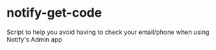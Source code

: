 # notify-get-code

Script to help you avoid having to check your email/phone when using Notify's Admin app
